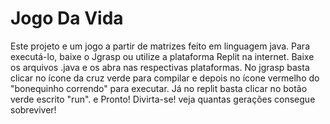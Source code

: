 # Jogo Da Vida

Este projeto e um jogo a partir de matrizes feito em linguagem java. Para executá-lo, baixe o Jgrasp ou utilize a plataforma Replit na internet. Baixe os arquivos .java e os abra nas respectivas plataformas. No jgrasp basta clicar no ícone da cruz verde para compilar e depois no ícone vermelho do "bonequinho correndo" para executar. Já no replit basta clicar no botão verde escrito "run". e Pronto! Divirta-se! veja quantas gerações consegue sobreviver!
